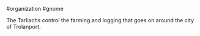  #organization #gnome

The Tarliachs control the farming and logging that goes on around the city of Trolanport.
